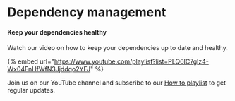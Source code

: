 # Dependency management

#### Keep your dependencies healthy

Watch our video on how to keep your dependencies up to date and healthy.

{% embed url="https://www.youtube.com/playlist?list=PLQ6IC7glz4-Wx04FnHfWfN3Jjddqo2YFJ" %}

Join us on our YouTube channel and subscribe to our [How to playlist](https://www.youtube.com/playlist?list=PLQ6IC7glz4-Wx04FnHfWfN3Jjddqo2YFJ) to get regular updates.

